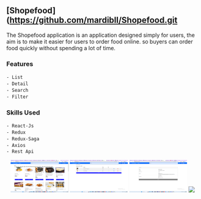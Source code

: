## [Shopefood](https://github.com/mardibll/Shopefood.git

The Shopefood application is an application designed simply for users, the aim is to make it easier for users to order food online. so buyers can order food quickly without spending a lot of time.

### Features
```sh
- List
- Detail
- Search
- Filter
```

### Skills Used
```sh
- React-Js
- Redux
- Redux-Saga
- Axios
- Rest Api
```

<p align="center">
    <img src="./img_readme/image1.png" width="30%"> 
    <img src="./img_readme/image2.png" width="30%"> 
   <img src="./img_readme/image3.png" width="30%"> 
    <img src="./img_readme/image4.png" width="30%"> 
</p>
